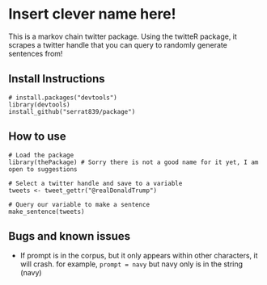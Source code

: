 # Insert clever name here!

This is a markov chain twitter package.
Using the twitteR package, it scrapes a twitter handle that you can query to randomly generate sentences from!

## Install Instructions
```
# install.packages("devtools")
library(devtools)
install_github("serrat839/package")
```

## How to use
```
# Load the package
library(thePackage) # Sorry there is not a good name for it yet, I am open to suggestions

# Select a twitter handle and save to a variable
tweets <- tweet_gettr("@realDonaldTrump")

# Query our variable to make a sentence
make_sentence(tweets)
```

## Bugs and known issues
- If prompt is in the corpus, but it only appears within other characters, it will crash. for example, `prompt = navy` but navy only is in the string (navy)
